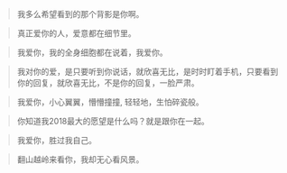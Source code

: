 





> 我多么希望看到的那个背影是你啊。

> 真正爱你的人，爱意都在细节里。

> 我爱你，我的全身细胞都在说着，我爱你。

> 我对你的爱，是只要听到你说话，就欣喜无比，是时时盯着手机，只要看到你的回复，就欣喜无比，不是你的回复，一脸严肃。

> 我爱你，小心翼翼，懵懵撞撞, 轻轻地，生怕碎瓷般。

> 你知道我2018最大的愿望是什么吗？就是跟你在一起。

> 我爱你，胜过我自己。

> 翻山越岭来看你，我却无心看风景。